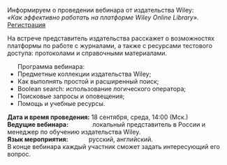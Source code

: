 <p>
Информируем о проведении вебинара от издательства Wiley:
<br>
<i> «Как эффективно работать на платформе Wiley Online Library».</i>
<a href="https://register.gotowebinar.com/register/1209757900680379998"> Регистрация </a>
</p>

<p>
На встрече представитель издательства расскажет о возможностях платформы по работе с журналами, а также с ресурсами тестового доступа: протоколами и справочными материалами.
</p>

<ul>
Программа вебинара:
<li> Предметные коллекции издательства Wiley;
<li> Как выполнять простой и расширенный поиск;
<li> Boolean search: использование логического оператора;
<li> Поисковые запросы и оповещения;
<li> Помощь и учебные ресурсы.
</ul>

<p>
<b> Дата  и время проведения:</b> 18 сентября, среда, 14:00 (Мск.)
<br>
<b> Ведущие вебинара:</b> &nbsp;&nbsp;&nbsp;&nbsp;&nbsp;&nbsp;&nbsp;&nbsp;&nbsp;&nbsp;&nbsp;&nbsp; локальный представитель в России и менеджер по обучению издательства Wiley.
<br>
<b> Язык мероприятия:</b> &nbsp;&nbsp;&nbsp;&nbsp;&nbsp;&nbsp;&nbsp;&nbsp;&nbsp;&nbsp; русский, английский.
<br>
В конце вебинара каждый участник сможет задать интересующий его вопрос.
</p>
